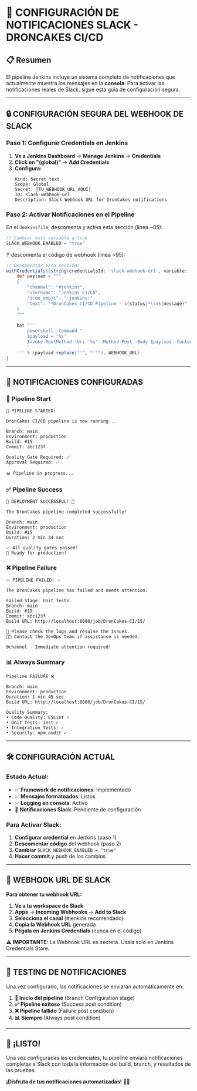 # 🔔 **CONFIGURACIÓN DE NOTIFICACIONES SLACK - DRONCAKES CI/CD**

## 📋 **Resumen**

El pipeline Jenkins incluye un sistema completo de notificaciones que actualmente muestra los mensajes en la **consola**. Para activar las notificaciones reales de Slack, sigue esta guía de configuración segura.

---

## 🔒 **CONFIGURACIÓN SEGURA DEL WEBHOOK DE SLACK**

### **Paso 1: Configurar Credentials en Jenkins**

1. **Ve a Jenkins Dashboard** → **Manage Jenkins** → **Credentials**
2. **Click en "(global)"** → **Add Credentials**
3. **Configura:**
   ```
   Kind: Secret text
   Scope: Global
   Secret: [TU_WEBHOOK_URL_AQUÍ]
   ID: slack-webhook-url
   Description: Slack Webhook URL for DronCakes notifications
   ```

### **Paso 2: Activar Notificaciones en el Pipeline**

En el `Jenkinsfile`, descomenta y activa esta sección (línea ~85):

```groovy
// Cambiar esta variable a true
SLACK_WEBHOOK_ENABLED = "true"
```

Y descomenta el código de webhook (línea ~95):

```groovy
// Descomentar esta sección:
withCredentials([string(credentialsId: 'slack-webhook-url', variable: 'WEBHOOK_URL')]) {
    def payload = """
    {
        "channel": "#jenkins", 
        "username": "Jenkins CI/CD",
        "icon_emoji": ":jenkins:",
        "text": "*DronCakes CI/CD Pipeline - ${status}*\\n${message}"
    }
    """
    
    bat '''
        powershell -Command "
        $payload = '%s'
        Invoke-RestMethod -Uri '%s' -Method Post -Body $payload -ContentType 'application/json'
        "
    ''' % (payload.replace("'", "''"), WEBHOOK_URL)
}
```

---

## 📱 **NOTIFICACIONES CONFIGURADAS**

### **🚀 Pipeline Start**
```
🚀 PIPELINE STARTED! 

DronCakes CI/CD pipeline is now running...

Branch: main
Environment: production  
Build: #15
Commit: abc123f

Quality Gate Required: ✅
Approval Required: ✅

📊 Pipeline in progress... 
```

### **✅ Pipeline Success**
```
🎊 DEPLOYMENT SUCCESSFUL! 🎊

The DronCakes pipeline completed successfully!

Branch: main
Environment: production
Build: #15
Duration: 2 min 34 sec

✅ All quality gates passed!
🚀 Ready for production!
```

### **❌ Pipeline Failure**
```
💥 PIPELINE FAILED! 💥

The DronCakes pipeline has failed and needs attention.

Failed Stage: Unit Tests
Branch: main
Build: #15
Commit: abc123f
Build URL: http://localhost:8080/job/DronCakes-CI/15/

🔧 Please check the logs and resolve the issues.
👨‍💻 Contact the DevOps team if assistance is needed.

@channel - Immediate attention required!
```

### **📊 Always Summary**
```
Pipeline FAILURE ❌

Branch: main
Environment: production
Duration: 1 min 45 sec
Build URL: http://localhost:8080/job/DronCakes-CI/15/

Quality Summary:
• Code Quality: ESLint ✓
• Unit Tests: Jest ✓  
• Integration Tests: ✓
• Security: npm audit ✓
```

---

## 🛠️ **CONFIGURACIÓN ACTUAL**

### **Estado Actual:**
- ✅ **Framework de notificaciones**: Implementado
- ✅ **Mensajes formateados**: Listos
- ✅ **Logging en consola**: Activo
- 🔄 **Notificaciones Slack**: Pendiente de configuración

### **Para Activar Slack:**
1. **Configurar credential** en Jenkins (paso 1)
2. **Descomentar código** del webhook (paso 2)  
3. **Cambiar** `SLACK_WEBHOOK_ENABLED = "true"`
4. **Hacer commit** y push de los cambios

---

## 🎯 **WEBHOOK URL DE SLACK**

**Para obtener tu webhook URL:**

1. **Ve a tu workspace de Slack**
2. **Apps** → **Incoming Webhooks** → **Add to Slack**
3. **Selecciona el canal** (#jenkins recomendado)
4. **Copia la Webhook URL** generada
5. **Pégala en Jenkins Credentials** (nunca en el código)

**⚠️ IMPORTANTE**: La Webhook URL es secreta. Úsala solo en Jenkins Credentials Store.

---

## 🔧 **TESTING DE NOTIFICACIONES**

Una vez configurado, las notificaciones se enviarán automáticamente en:

1. **🚀 Inicio del pipeline** (Branch Configuration stage)
2. **✅ Pipeline exitoso** (Success post condition)  
3. **❌ Pipeline fallido** (Failure post condition)
4. **📊 Siempre** (Always post condition)

---

## 🎊 **¡LISTO!**

Una vez configuradas las credenciales, tu pipeline enviará notificaciones completas a Slack con toda la información del build, branch, y resultados de las pruebas.

**¡Disfruta de tus notificaciones automatizadas!** 🚀📱